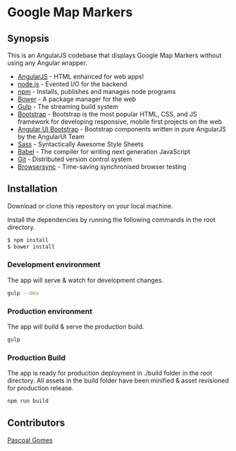 # Google Map Markers

## Synopsis
This is an AngularJS codebase that displays Google Map Markers without using any Angular wrapper.

* [AngularJS] - HTML enhanced for web apps!
* [node.js] - Evented I/O for the backend
* [npm] - Installs, publishes and manages node programs
* [Bower] - A package manager for the web
* [Gulp] - The streaming build system
* [Bootstrap] - Bootstrap is the most popular HTML, CSS, and JS framework for developing responsive, mobile first projects on the web
* [Angular UI Bootstrap] - Bootstrap components written in pure AngularJS by the AngularUI Team
* [Sass] - Syntactically Awesome Style Sheets
* [Babel] - The compiler for writing next generation JavaScript
* [Git] - Distributed version control system
* [Browsersync] - Time-saving synchronised browser testing

## Installation
Download or clone this repository on your local machine.

Install the dependencies by running the following commands in the root directory.

```sh
$ npm install
$ bower install
```

### Development environment
The app will serve & watch for development changes.

```sh
gulp --dev
```

### Production environment
The app will build & serve the production build.

```sh
gulp
```

### Production Build
The app is ready for production deployment in ./build folder in the root directory.
All assets in the build folder have been minified & asset revisioned for production release.

```sh
npm run build
```

## Contributors
[Pascoal Gomes](https://au.linkedin.com/in/pascoal-gomes-a4835954)


[AngularJS]: <http://angularjs.org>
[Gulp]: <http://gulpjs.com>
[Bootstrap]: <http://getbootstrap.com/>
[Angular UI Bootstrap]: <https://angular-ui.github.io/bootstrap>
[node.js]: <http://nodejs.org>
[Bower]: https://bower.io/
[npm]: https://www.npmjs.com/
[Sass]: http://sass-lang.com/
[Babel]: https://babeljs.io/
[Git]: https://git-scm.com/
[Karma]: https://github.com/karma-runner/karma
[Jasmine]: https://jasmine.github.io/
[Browsersync]: https://www.browsersync.io/

